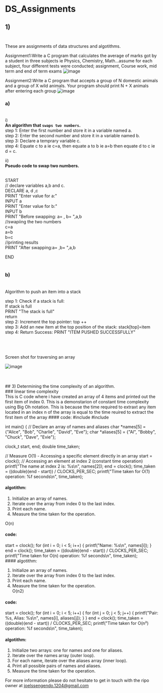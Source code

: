 # DS_Assignments

## 1) <br/>  <br/>

These are assignments of data structures and algotithms.

Assignment1:Write a C program that calculates the average of marks got by a student in three subjects ie Physics, Chemistry, Math...assume for each subject, four different tests were conducted; assignment, Course work, mid term and end of term exams
![image](https://github.com/user-attachments/assets/c5c6aa00-4e26-47e9-8473-7c7e19a156ca)


Assignment2:Write a C program that accepts a group of N domestic animals and a group of X wild animals. Your program should print N + X animals after entering each group
![image](https://github.com/user-attachments/assets/4af0147f-57e8-49c8-a99c-bf44b337af45)

### a) <br/>  <br/>
   i) <br/> **An algorithm that `swaps two numbers`.**  <br/>
   step 1: Enter the first number and store it in a variable named a. <br/>
   step 2: Enter the second number and store it in a variable named b. <br/>
   step 3: Declare a temprary variable c. <br/>
   step 4: Equate c to a ie c=a, then equate a to b ie a=b then equate d to c ie d = c. <br/>

  ii) <br/> **Pseudo code to swap two numbers.**  <br/> <br/>
   
   START <br/>
        // declare variables a,b and c. <br/>
       DECLARE a, d ,c  <br/>
       PRINT "Enter value for a:"  <br/>
       INPUT a <br/>
       PRINT "Enter value for b:" <br/>
       INPUT b <br/>
       PRINT "Before swapping: a= , b= ",a,b <br/>
         //swapiing the two numbers <br/>
       c=a <br/>
       a=b <br/>
       b=c <br/>
       //printing results <br/>
       PRINT "After swapping:a= ,b= ",a,b <br/>
       
   END <br/>  <br/>

   ### b) <br/> <br/>

   Algorithm to push an item into a stack <br/>

   step 1: Check if a stack is full: <br/>
            If stack is full <br/>
            PRINT "The stack is full" <br/>
            return <br/>
   step 2: Increment the top pointer: top ++ <br/>
   step 3: Add an new item at the top position of the stack: stack[top]=item <br/>
   step 4: Return Success: PRINT "ITEM PUSHED SUCCESSFULLY" <br/>   <br/>


<br>
<br>
Screen shot for traversing an array
<br>

![image](https://github.com/user-attachments/assets/978533f4-2731-42d3-a9b5-189da3ad24f9)

<br/>
<br/>
## 3) Determining the time complexity of an algorithm.<br/>
### linear time complexity
<br/>
This is C code where i have created an array of 4 items and printed out the first item of index 0. This is a demonstarion of constant time complexity using Big Oh notation.
This is because the time required to extraxt any item located in an index n of the array is equal to the time reuired to extract the first item of the array
#### code:
#include <stdio.h>
#include <time.h>

 int main() {
    // Declare an array of names and aliases
    char *names[5] = {"Alice", "Bob", "Charlie", "David", "Eve"};
    char *aliases[5] = {"Al", "Bobby", "Chuck", "Dave", "Evie"};
    
   clock_t start, end;
   double time_taken;

   // Measure O(1) - Accessing a specific element directly in an array
   start = clock();
   // Accessing an element at index 2 (constant time operation)
   printf("The name at index 2 is: %s\n", names[2]);
   end = clock();
   time_taken = ((double)(end - start)) / CLOCKS_PER_SEC;
   printf("Time taken for O(1) operation: %f seconds\n", time_taken);
  
#### algotithm:

1. Initialize an array of names.
2. Iterate over the array from index 0 to the last index.
3. Print each name.
4. Measure the time taken for the operation.
   
O(n)
<br>
#### code:
   start = clock();
    for (int i = 0; i < 5; i++) {
        printf("Name: %s\n", names[i]);
    }
    end = clock();
    time_taken = ((double)(end - start)) / CLOCKS_PER_SEC;
    printf("Time taken for O(n) operation: %f seconds\n", time_taken);
    <br/>
    #### algotithm:

1. Initialize an array of names.
2. Iterate over the array from index 0 to the last index.
3. Print each name.
4. Measure the time taken for the operation.
   <br/>
   O(n2)
   
#### code:
start = clock();
    for (int i = 0; i < 5; i++) {
        for (int j = 0; j < 5; j++) {
            printf("Pair: %s, Alias: %s\n", names[i], aliases[j]);
        }
    }
    end = clock();
    time_taken = ((double)(end - start)) / CLOCKS_PER_SEC;
    printf("Time taken for O(n²) operation: %f seconds\n", time_taken);

#### algotithm:
1. Initialize two arrays: one for names and one for aliases.
2. Iterate over the names array (outer loop).
3. For each name, iterate over the aliases array (inner loop).
4. Print all possible pairs of names and aliases.
5. Measure the time taken for the operation.




       
       
       
   
   
   
    


For more information please do not hesitate to get in touch with the ripo owner at joelssengendo.1204@gmail.com 
